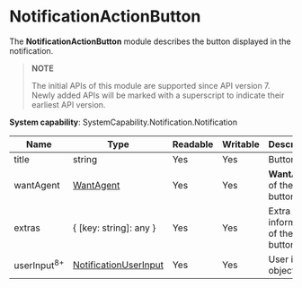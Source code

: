 # NotificationActionButton

The **NotificationActionButton** module describes the button displayed in the notification.

> **NOTE**
>
> The initial APIs of this module are supported since API version 7. Newly added APIs will be marked with a superscript to indicate their earliest API version.

**System capability**: SystemCapability.Notification.Notification

| Name     | Type                                           | Readable| Writable| Description                     |
| --------- | ----------------------------------------------- | --- | ---- | ------------------------- |
| title     | string                                          | Yes | Yes | Button title.                 |
| wantAgent | [WantAgent](js-apis-app-ability-wantAgent.md)   | Yes | Yes | **WantAgent** of the button.|
| extras    | { [key: string]: any }                          | Yes | Yes | Extra information of the button.             |
| userInput<sup>8+</sup> | [NotificationUserInput](js-apis-inner-notification-notificationUserInput.md) | Yes | Yes | User input object.         |
